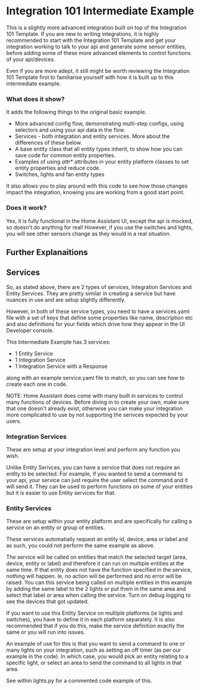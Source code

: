 # Integration 101 Intermediate Example

This is a slightly more advanced integration built on top of the Integration 101 Template.  If you are new to writing integrations, it is highly recommended to start with the Integration 101 Template and get your integration working to talk to your api and generate some sensor entities, before adding some of these more advanced elements to control functions of your api/devices.

Even if you are more adept, it still might be worth reviewing the Integration 101 Template first to familiarise yourself with how it is built up to this intermediate example.

### What does it show?

It adds the following things to the original basic example.

- More advanced config flow, demonstrating multi-step configs, using selectors and using your api data in the flow.
- Services - both integration and entity services.  More about the differences of these below.
- A base entity class that all entity types inherit, to show how you can save code for common entity properties.
- Examples of using _attr_* attributes in your entity platform classes to set entity properties and reduce code.
- Switches, lights and fan entity types

It also allows you to play around with this code to see how those changes impact the integration, knowing you are working from a good start point.

### Does it work?

Yes, it is fully functional in the Home Assistant UI, except the api is mocked, so doesn't do anything for real!  However, if you use the switches and lights, you will see other sensors change as they would in a real situation.

## Further Explanaitions

## Services

So, as stated above, there are 2 types of services, Integration Services and Entity Services.  They are pretty similar in creating a service but have nuances in use and are setup slightly differently.

However, in both of these service types, you need to have a services.yaml file with a set of keys that define some properties like name, description etc and also definitions for your fields which drive how they appear in the UI Developer console.

This Intermediate Example has 3 services:
- 1 Entity Service
- 1 Integration Service
- 1 Integration Service with a Response

along with an example service.yaml file to match, so you can see how to create each one in code.

NOTE:  Home Assistant does come with many built in services to control many functions of devices.  Before diving in to create your own, make sure that one doesn't already exist, otherwise you can make your integration more complicated to use by not supporting the serivces expected by your users.

### Integration Services

These are setup at your integration level and perform any function you wish.

Unlike Entity Serivces, you can have a service that does not require an entity to be selected. For example, if you wanted to send a command to your api, your service can just require the user select the command and it will send it.  They can be used to perform functions on some of your entities but it is easier to use Entity services for that.

### Entity Services

These are setup within your entity platform and are specifically for calling a service on an entity or group of entities.

These services automatially request an entity id, device, area or label and as such, you could not perform the same example as above.

The service will be called on entities that match the selected target (area, device, entity or label) and therefore it can run on multiple entities at the same time.  If that entity does not have the function specified in the service, nothing will happen.  Ie, no action will be performed and no error will be raised.  You can this service being called on multiple entities in this example by adding the same label to the 2 lights or put them in the same area and select that label or area when calling the service. Turn on debug logging to see the devices that got updated.

If you want to use this Entity Service on multiple platforms (ie lights and switches), you have to define it in each platform separately.  It is also recommended that if you do this, make the service definition exactly the same or you will run into issues.

An example of use for this is that you want to send a command to one or many lights on your integration, such as setting an off timer (as per our example in the code).  In which case, you would pick an entity relating to a specific light, or select an area to send the command to all lights in that area.

See within lights.py for a commented code example of this.
